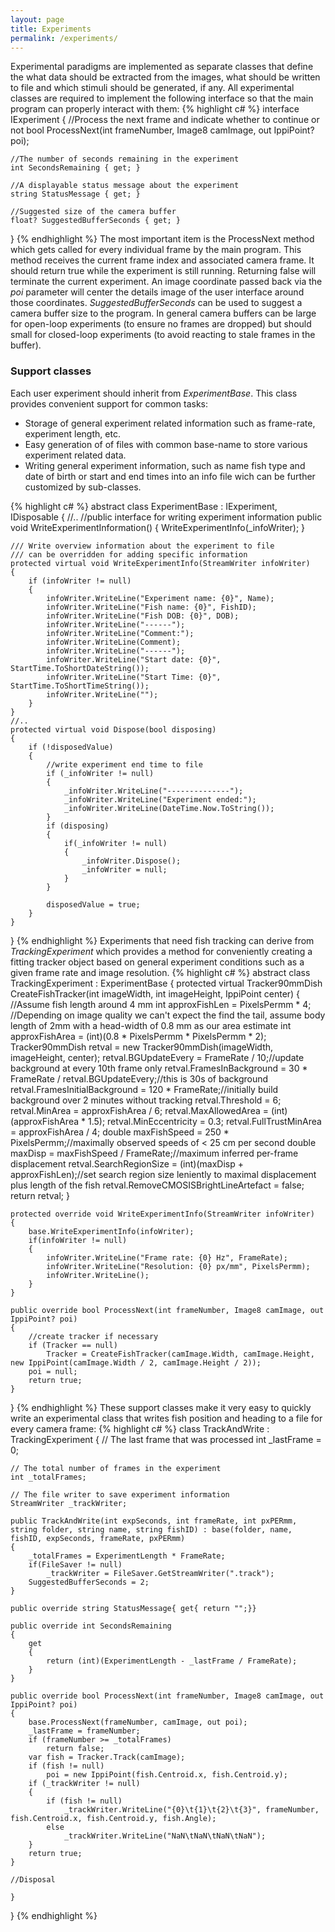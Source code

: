 ```yaml
---
layout: page
title: Experiments
permalink: /experiments/
---
```


Experimental paradigms are implemented as separate classes that define the what data
should be extracted from the images, what should be written to file and which stimuli
should be generated, if any. All experimental classes are required to implement the
following interface so that the main program can properly interact with them:
{% highlight c# %}
interface IExperiment
{
    //Process the next frame and indicate whether to continue or not
    bool ProcessNext(int frameNumber, Image8 camImage, out IppiPoint? poi);

    //The number of seconds remaining in the experiment
    int SecondsRemaining { get; }

    //A displayable status message about the experiment
    string StatusMessage { get; }

    //Suggested size of the camera buffer
    float? SuggestedBufferSeconds { get; }
}
{% endhighlight %}
The most important item is the ProcessNext method which gets called for every individual
frame by the main program. This method receives the current frame index and associated
camera frame. It should return true while the experiment is still running. Returning false
will terminate the current experiment. An image coordinate passed back via the *poi*
parameter will center the details image of the user interface around those coordinates.
*SuggestedBufferSeconds* can be used to suggest a camera buffer size to the program. In
general camera buffers can be large for open-loop experiments (to ensure no frames are
dropped) but should small for closed-loop experiments (to avoid reacting to stale frames
in the buffer).

### Support classes

Each user experiment should inherit from *ExperimentBase*. This class provides convenient
support for common tasks:

* Storage of general experiment related information such as frame-rate, experiment length,
etc.
* Easy generation of of files with common base-name to store various experiment related data.
* Writing general experiment information, such as name fish type and date of birth or start
and end times into an info file wich can be further customized by sub-classes.

{% highlight c# %}
abstract class ExperimentBase : IExperiment, IDisposable
{
    //..
    //public interface for writing experiment information
    public void WriteExperimentInformation()
    {
        WriteExperimentInfo(_infoWriter);
    }

    /// Write overview information about the experiment to file
    /// can be overridden for adding specific information
    protected virtual void WriteExperimentInfo(StreamWriter infoWriter)
    {
        if (infoWriter != null)
        {
            infoWriter.WriteLine("Experiment name: {0}", Name);
            infoWriter.WriteLine("Fish name: {0}", FishID);
            infoWriter.WriteLine("Fish DOB: {0}", DOB);
            infoWriter.WriteLine("------");
            infoWriter.WriteLine("Comment:");
            infoWriter.WriteLine(Comment);
            infoWriter.WriteLine("------");
            infoWriter.WriteLine("Start date: {0}", StartTime.ToShortDateString());
            infoWriter.WriteLine("Start Time: {0}", StartTime.ToShortTimeString());
            infoWriter.WriteLine("");
        }
    }
    //..
    protected virtual void Dispose(bool disposing)
    {
        if (!disposedValue)
        {
            //write experiment end time to file
            if (_infoWriter != null)
            {
                _infoWriter.WriteLine("--------------");
                _infoWriter.WriteLine("Experiment ended:");
                _infoWriter.WriteLine(DateTime.Now.ToString());
            }
            if (disposing)
            {
                if(_infoWriter != null)
                {
                    _infoWriter.Dispose();
                    _infoWriter = null;
                }
            }

            disposedValue = true;
        }
    }
}
{% endhighlight %}
Experiments that need fish tracking can derive from *TrackingExperiment* which provides a
method for conveniently creating a fitting tracker object based on general experiment
conditions such as a given frame rate and image resolution.
{% highlight c# %}
abstract class TrackingExperiment : ExperimentBase
{
    protected virtual Tracker90mmDish CreateFishTracker(int imageWidth, int imageHeight, IppiPoint center)
    {
        //Assume fish length around 4 mm
        int approxFishLen = PixelsPermm * 4;
        //Depending on image quality we can't expect the find the tail, assume body length of 2mm with a head-width of 0.8 mm as our area estimate
        int approxFishArea = (int)(0.8 * PixelsPermm * PixelsPermm * 2);
        Tracker90mmDish retval = new Tracker90mmDish(imageWidth, imageHeight, center);
        retval.BGUpdateEvery = FrameRate / 10;//update background at every 10th frame only
        retval.FramesInBackground = 30 * FrameRate / retval.BGUpdateEvery;//this is 30s of background
        retval.FramesInitialBackground = 120 * FrameRate;//initially build background over 2 minutes without tracking
        retval.Threshold = 6;
        retval.MinArea = approxFishArea / 6;
        retval.MaxAllowedArea = (int)(approxFishArea * 1.5);
        retval.MinEccentricity = 0.3;
        retval.FullTrustMinArea = approxFishArea / 4;
        double maxFishSpeed = 250 * PixelsPermm;//maximally observed speeds of < 25 cm per second
        double maxDisp = maxFishSpeed / FrameRate;//maximum inferred per-frame displacement
        retval.SearchRegionSize = (int)(maxDisp + approxFishLen);//set search region size leniently to maximal displacement plus length of the fish
        retval.RemoveCMOSISBrightLineArtefact = false;
        return retval;
    }

    protected override void WriteExperimentInfo(StreamWriter infoWriter)
    {
        base.WriteExperimentInfo(infoWriter);
        if(infoWriter != null)
        {
            infoWriter.WriteLine("Frame rate: {0} Hz", FrameRate);
            infoWriter.WriteLine("Resolution: {0} px/mm", PixelsPermm);
            infoWriter.WriteLine();
        }
    }

    public override bool ProcessNext(int frameNumber, Image8 camImage, out IppiPoint? poi)
    {
        //create tracker if necessary
        if (Tracker == null)
            Tracker = CreateFishTracker(camImage.Width, camImage.Height, new IppiPoint(camImage.Width / 2, camImage.Height / 2));
        poi = null;
        return true;
    }
}
{% endhighlight %}
These support classes make it very easy to quickly write an experimental class that writes
fish position and heading to a file for every camera frame:
{% highlight c# %}
class TrackAndWrite : TrackingExperiment
{
    // The last frame that was processed
    int _lastFrame = 0;

    // The total number of frames in the experiment
    int _totalFrames;

    // The file writer to save experiment information
    StreamWriter _trackWriter;
    
    public TrackAndWrite(int expSeconds, int frameRate, int pxPERmm, string folder, string name, string fishID) : base(folder, name, fishID, expSeconds, frameRate, pxPERmm)
    {
        _totalFrames = ExperimentLength * FrameRate;
        if(FileSaver != null)
            _trackWriter = FileSaver.GetStreamWriter(".track");
        SuggestedBufferSeconds = 2;
    }

    public override string StatusMessage{ get{ return "";}}

    public override int SecondsRemaining
    {
        get
        {
            return (int)(ExperimentLength - _lastFrame / FrameRate);
        }
    }
    
    public override bool ProcessNext(int frameNumber, Image8 camImage, out IppiPoint? poi)
    {
        base.ProcessNext(frameNumber, camImage, out poi);
        _lastFrame = frameNumber;
        if (frameNumber >= _totalFrames)
            return false;
        var fish = Tracker.Track(camImage);
        if (fish != null)
            poi = new IppiPoint(fish.Centroid.x, fish.Centroid.y);
        if (_trackWriter != null)
        {
            if (fish != null)
                _trackWriter.WriteLine("{0}\t{1}\t{2}\t{3}", frameNumber, fish.Centroid.x, fish.Centroid.y, fish.Angle);
            else
                _trackWriter.WriteLine("NaN\tNaN\tNaN\tNaN");
        }
        return true;
    }

    //Disposal

    }
}
{% endhighlight %}